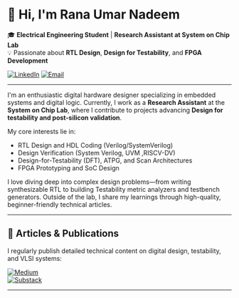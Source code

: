 # 👋 Hi, I'm Rana Umar Nadeem

🎓 **Electrical Engineering Student** |  **Research Assistant at System on Chip Lab**  
💡 Passionate about **RTL Design**, **Design for Testability**, and **FPGA Development**

[![LinkedIn](https://img.shields.io/badge/LinkedIn-Rana%20Umar%20Nadeem-blue?logo=linkedin&style=flat)](https://www.linkedin.com/in/rana-umar-nadeem)   [![Email](https://img.shields.io/badge/Email-rana.umar.nadeem21%40gmail.com-red?logo=gmail&logoColor=white)](mailto:rana.umar.nadeem21@gmail.com)

---

I'm an enthusiastic digital hardware designer specializing in embedded systems and digital logic. Currently, I work as a **Research Assistant** at the **System on Chip Lab**, where I contribute to projects advancing **Design for testability and post-silicon validation**.

My core interests lie in:
-  RTL Design and HDL Coding (Verilog/SystemVerilog)
-  Design Verification (System Verilog, UVM ,RISCV-DV)
-  Design-for-Testability (DFT), ATPG, and Scan Architectures
-  FPGA Prototyping and SoC Design

I love diving deep into complex design problems—from writing synthesizable RTL to building Testability metric analyzers and testbench generators. Outside of the lab, I share my learnings through high-quality, beginner-friendly technical articles.

---

## 📝 Articles & Publications

I regularly publish detailed technical content on digital design, testability, and VLSI systems:

[![Medium](https://img.shields.io/badge/Medium-Read%20Articles-black?logo=medium&logoColor=white)](https://medium.com/@ranaumarnadeem)  
[![Substack](https://img.shields.io/badge/Substack-We%20Talk%20Chips-orange?logo=substack&logoColor=white)](https://ranaumarnadeem.substack.com)

---





